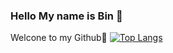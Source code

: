 ### Hello My name is Bin 👋
Welcone to my Github🎉
[![Top Langs](https://github-readme-stats.vercel.app/api/top-langs/?username=hb6700&layout=compact)](https://github.com/delay-100/github-readme-stats)
<!--
**hb6700/hb6700** is a ✨ _special_ ✨ repository because its `README.md` (this file) appears on your GitHub profile.

Here are some ideas to get you started:

- 🔭 I’m currently working on ...
- 🌱 I’m currently learning ...
- 👯 I’m looking to collaborate on ...
- 🤔 I’m looking for help with ...
- 💬 Ask me about ...
- 📫 How to reach me: ...
- 😄 Pronouns: ...
- ⚡ Fun fact: ...
-->
